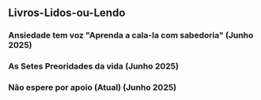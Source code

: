 ## Livros-Lidos-ou-Lendo

### Ansiedade tem voz "Aprenda a cala-la com sabedoria" (Junho 2025)

### As Setes Preoridades da vida  (Junho 2025)

### Não espere por apoio (Atual) (Junho 2025)
